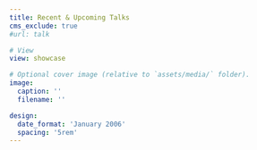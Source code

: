 ```yaml
---
title: Recent & Upcoming Talks
cms_exclude: true
#url: talk

# View
view: showcase

# Optional cover image (relative to `assets/media/` folder).
image:
  caption: ''
  filename: ''

design:
  date_format: 'January 2006'
  spacing: '5rem'
---
```

